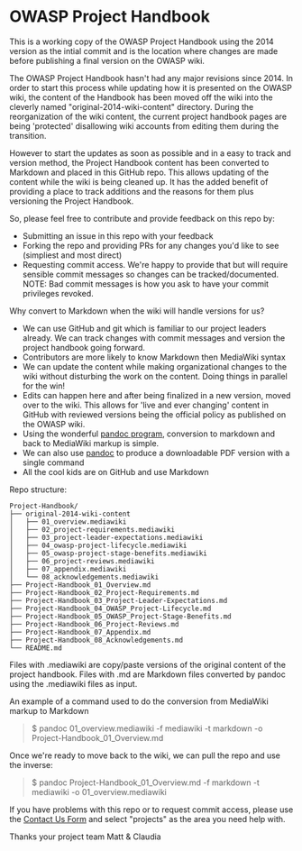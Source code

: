 # OWASP Project Handbook

This is a working copy of the OWASP Project Handbook using the 2014 version as the intial commit and is the location where changes are made before publishing a final version on the OWASP wiki.

The OWASP Project Handbook hasn't had any major revisions since 2014.  In order to start this process while updating how it is presented on the OWASP wiki, the content of the Handbook has been moved off the wiki into the cleverly named "original-2014-wiki-content" directory.  During the reorganization of the wiki content, the current project handbook pages are being 'protected' disallowing wiki accounts from editing them during the transition.

However to start the updates as soon as possible and in a easy to track and version method, the Project Handbook content has been converted to Markdown and placed in this GitHub repo.  This allows updating of the content while the wiki is being cleaned up.  It has the added benefit of providing a place to track additions and the reasons for them plus versioning the Project Handbook.

So, please feel free to contribute and provide feedback on this repo by:

* Submitting an issue in this repo with your feedback
* Forking the repo and providing PRs for any changes you'd like to see (simpliest and most direct)
* Requesting commit access.  We're happy to provide that but will require sensible commit messages so changes can be tracked/documented. NOTE: Bad commit messages is how you ask to have your commit privileges revoked.

Why convert to Markdown when the wiki will handle versions for us?

* We can use GitHub and git which is familiar to our project leaders already. We can track changes with commit messages and version the project handbook going forward. 
* Contributors are more likely to know Markdown then MediaWiki syntax
* We can update the content while making organizational changes to the wiki without disturbing the work on the content.  Doing things in parallel for the win!
* Edits can happen here and after being finalized in a new version, moved over to the wiki.  This allows for 'live and ever changing' content in GitHub with reviewed versions being the official policy as published on the OWASP wiki.
* Using the wonderful [pandoc program](http://pandoc.org/), conversion to markdown and back to MediaWiki markup is simple.
* We can also use [pandoc](http://pandoc.org/) to produce a downloadable PDF version with a single command
* All the cool kids are on GitHub and use Markdown

Repo structure:

```
Project-Handbook/
├── original-2014-wiki-content
│   ├── 01_overview.mediawiki
│   ├── 02_project-requirements.mediawiki
│   ├── 03_project-leader-expectations.mediawiki
│   ├── 04_owasp-project-lifecycle.mediawiki
│   ├── 05_owasp-project-stage-benefits.mediawiki
│   ├── 06_project-reviews.mediawiki
│   ├── 07_appendix.mediawiki
│   └── 08_acknowledgements.mediawiki
├── Project-Handbook_01_Overview.md
├── Project-Handbook_02_Project-Requirements.md
├── Project-Handbook_03_Project-Leader-Expectations.md
├── Project-Handbook_04_OWASP_Project-Lifecycle.md
├── Project-Handbook_05_OWASP_Project-Stage-Benefits.md
├── Project-Handbook_06_Project-Reviews.md
├── Project-Handbook_07_Appendix.md
├── Project-Handbook_08_Acknowledgements.md
└── README.md
```

Files with .mediawiki are copy/paste versions of the original content of the project handbook.  Files with .md are Markdown files converted by pandoc using the .mediawiki files as input.

An example of a command used to do the conversion from MediaWiki markup to Markdown

> $ pandoc 01_overview.mediawiki -f mediawiki -t markdown -o Project-Handbook_01_Overview.md

Once we're ready to move back to the wiki, we can pull the repo and use the inverse:

> $ pandoc Project-Handbook_01_Overview.md -f markdown -t mediawiki -o 01_overview.mediawiki

If you have problems with this repo or to request commit access, please use the [Contact Us Form](https://www.tfaforms.com/308703) and select "projects" as the area you need help with.

Thanks your project team Matt & Claudia
